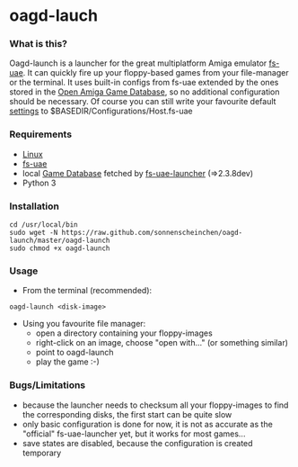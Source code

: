 oagd-lauch
==========


### What is this? ###
Oagd-launch is a launcher for the great multiplatform Amiga emulator [fs-uae](http://fs-uae.net).
It can quickly fire up your floppy-based games from your file-manager or the terminal.
It uses built-in configs from fs-uae extended by the ones stored in the [Open Amiga Game Database](http://oagd.net), so no additional configuration should be necessary.
Of course you can still write your favourite default [settings](http://fs-uae.net/options) to $BASEDIR/Configurations/Host.fs-uae


### Requirements ###
- [Linux](http://www.whylinuxisbetter.net)
- [fs-uae](http://fs-uae.net)
- local [Game Database](http://oagd.net) fetched by [fs-uae-launcher](http://fs-uae.net/launcher) (=>2.3.8dev)
- Python 3



### Installation ###
```
cd /usr/local/bin
sudo wget -N https://raw.github.com/sonnenscheinchen/oagd-launch/master/oagd-launch
sudo chmod +x oagd-launch
```


### Usage ###
- From the terminal (recommended):
```
oagd-launch <disk-image>
```

- Using you favourite file manager:
  - open a directory containing your floppy-images
  - right-click on an image, choose "open with..." (or something similar)
  - point to oagd-launch
  - play the game :-)


### Bugs/Limitations ###
- because the launcher needs to checksum all your floppy-images to find the corresponding disks, the first start can be quite slow
- only basic configuration is done for now, it is not as accurate as the "official" fs-uae-launcher yet, but it works for most games...
- save states are disabled, because the configuration is created temporary

